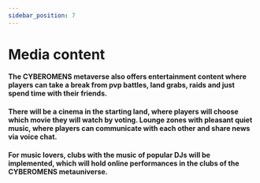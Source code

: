 ```yaml
---
sidebar_position: 7
---
```

# Media content

#### The CYBEROMENS metaverse also offers entertainment content where players can take a break from pvp battles, land grabs, raids and just spend time with their friends.
#### There will be a cinema in the starting land, where players will choose which movie they will watch by voting.  Lounge zones with pleasant quiet music, where players can communicate with each other and share news via voice chat.
#### For music lovers, clubs with the music of popular DJs will be implemented, which will hold online performances in the clubs of the CYBEROMENS metauniverse.

